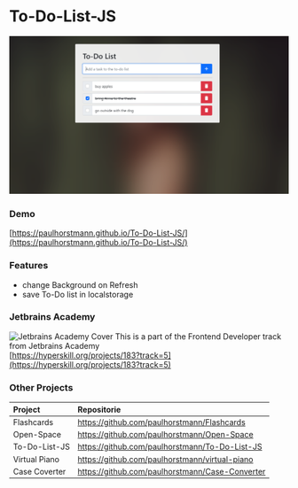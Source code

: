 # To-Do-List-JS
![Screenshot](https://github.com/paulhorstmann/To-Do-List-JS/blob/main/screenshot.png?raw=true)
### Demo
[https://paulhorstmann.github.io/To-Do-List-JS/](https://paulhorstmann.github.io/To-Do-List-JS/)
### Features
- change Background on Refresh
- save To-Do list in localstorage

### Jetbrains Academy
![Jetbrains Academy Cover](https://hyperskill.org/projects/183/cover.png)
This is a part of the Frontend Developer track from Jetbrains Academy <br>
[https://hyperskill.org/projects/183?track=5](https://hyperskill.org/projects/183?track=5)

### Other Projects 
| Project       | Repositorie                                     |
| :------------ | :---------------------------------------------- |
| Flashcards    | https://github.com/paulhorstmann/Flashcards     |
| Open-Space    | https://github.com/paulhorstmann/Open-Space     |
| To-Do-List-JS | https://github.com/paulhorstmann/To-Do-List-JS  |
| Virtual Piano | https://github.com/paulhorstmann/virtual-piano  |
| Case Coverter | https://github.com/paulhorstmann/Case-Converter |
